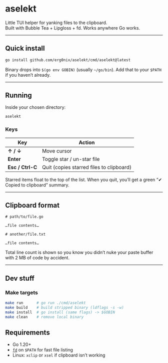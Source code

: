 # aselekt

Little TUI helper for yanking files to the clipboard.  
Built with Bubble Tea + Lipgloss + fd. Works anywhere Go works.

---

## Quick install

```bash
go install github.com/erg0nix/aselekt/cmd/aselekt@latest
````

Binary drops into `$(go env GOBIN)` (usually `~/go/bin`).
Add that to your `$PATH` if you haven’t already.

---

## Running

Inside your chosen directory:

```bash
aselekt
```

### Keys

| Key              | Action                                   |
| ---------------- | ---------------------------------------- |
| **↑ / ↓**        | Move cursor                              |
| **Enter**        | Toggle star / un-star file               |
| **Esc / Ctrl-C** | Quit (copies starred files to clipboard) |

Starred items float to the top of the list.
When you quit, you’ll get a green “✔ Copied to clipboard” summary.

---

## Clipboard format

```
# path/to/file.go

…file contents…

# another/file.txt

…file contents…
```

Total line count is shown so you know you didn’t nuke your paste buffer with 2 MB of code by accident.

---

## Dev stuff

### Make targets

```bash
make run      # go run ./cmd/aselekt
make build    # build stripped binary (ldflags -s -w)
make install  # go install (same flags) -> $GOBIN
make clean    # remove local binary
```

## Requirements

* Go 1.20+
* [`fd`](https://github.com/sharkdp/fd) on `$PATH` for fast file listing
* Linux: `xclip` or `xsel` if clipboard isn’t working

